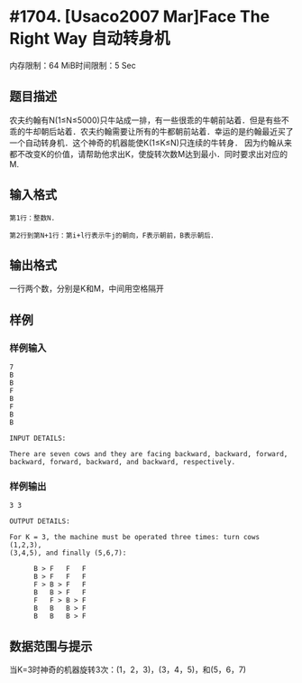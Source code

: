 # #1704. [Usaco2007 Mar]Face The Right Way 自动转身机

内存限制：64 MiB时间限制：5 Sec

## 题目描述

   农夫约翰有N(1&le;N&le;5000)只牛站成一排，有一些很乖的牛朝前站着．但是有些不乖的牛却朝后站着．农夫约翰需要让所有的牛都朝前站着．幸运的是约翰最近买了一个自动转身机．这个神奇的机器能使K(1&le;K&le;N)只连续的牛转身．  因为约翰从来都不改变K的价值，请帮助他求出K，使旋转次数M达到最小．同时要求出对应的M.

## 输入格式

    第1行：整数N.

    第2行到第N+1行：第i+l行表示牛j的朝向，F表示朝前，B表示朝后．

## 输出格式

   一行两个数，分别是K和M，中间用空格隔开

## 样例

### 样例输入

    
    7
    B
    B
    F
    B
    F
    B
    B
    
    INPUT DETAILS:
    
    There are seven cows and they are facing backward, backward, forward,
    backward, forward, backward, and backward, respectively.
    
    

### 样例输出

    
    3 3
    
    OUTPUT DETAILS:
    
    For K = 3, the machine must be operated three times: turn cows (1,2,3),
    (3,4,5), and finally (5,6,7):
    
          B > F   F   F
          B > F   F   F
          F > B > F   F
          B   B > F   F
          F   F > B > F
          B   B   B > F
          B   B   B > F
    
    

## 数据范围与提示

   当K=3时神奇的机器旋转3次：(1，2，3)，(3，4，5)，和(5，6，7)
